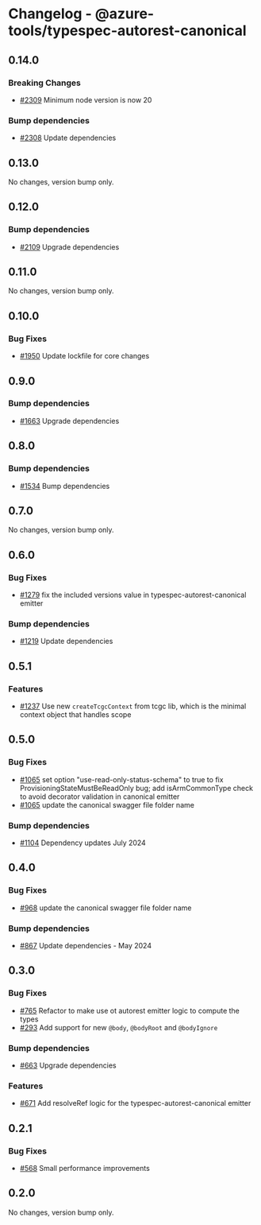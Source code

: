 # Changelog - @azure-tools/typespec-autorest-canonical

## 0.14.0

### Breaking Changes

- [#2309](https://github.com/Azure/typespec-azure/pull/2309) Minimum node version is now 20

### Bump dependencies

- [#2308](https://github.com/Azure/typespec-azure/pull/2308) Update dependencies


## 0.13.0

No changes, version bump only.

## 0.12.0

### Bump dependencies

- [#2109](https://github.com/Azure/typespec-azure/pull/2109) Upgrade dependencies


## 0.11.0

No changes, version bump only.

## 0.10.0

### Bug Fixes

- [#1950](https://github.com/Azure/typespec-azure/pull/1950) Update lockfile for core changes


## 0.9.0

### Bump dependencies

- [#1663](https://github.com/Azure/typespec-azure/pull/1663) Upgrade dependencies


## 0.8.0

### Bump dependencies

- [#1534](https://github.com/Azure/typespec-azure/pull/1534) Bump dependencies


## 0.7.0

No changes, version bump only.

## 0.6.0

### Bug Fixes

- [#1279](https://github.com/Azure/typespec-azure/pull/1279) fix the included versions value in typespec-autorest-canonical emitter

### Bump dependencies

- [#1219](https://github.com/Azure/typespec-azure/pull/1219) Update dependencies


## 0.5.1

### Features

- [#1237](https://github.com/Azure/typespec-azure/pull/1237) Use new `createTcgcContext` from tcgc lib, which is the minimal context object that handles scope


## 0.5.0

### Bug Fixes

- [#1065](https://github.com/Azure/typespec-azure/pull/1065) set option "use-read-only-status-schema" to true to fix ProvisioningStateMustBeReadOnly bug; 
add isArmCommonType check to avoid decorator validation in canonical emitter
- [#1065](https://github.com/Azure/typespec-azure/pull/1065) update the canonical swagger file folder name

### Bump dependencies

- [#1104](https://github.com/Azure/typespec-azure/pull/1104) Dependency updates July 2024


## 0.4.0

### Bug Fixes

- [#968](https://github.com/Azure/typespec-azure/pull/968) update the canonical swagger file folder name

### Bump dependencies

- [#867](https://github.com/Azure/typespec-azure/pull/867) Update dependencies - May 2024


## 0.3.0

### Bug Fixes

- [#765](https://github.com/Azure/typespec-azure/pull/765) Refactor to make use ot autorest emitter logic to compute the types
- [#293](https://github.com/Azure/typespec-azure/pull/293) Add support for new `@body`, `@bodyRoot` and `@bodyIgnore`

### Bump dependencies

- [#663](https://github.com/Azure/typespec-azure/pull/663) Upgrade dependencies

### Features

- [#671](https://github.com/Azure/typespec-azure/pull/671) Add resolveRef logic for the typespec-autorest-canonical emitter


## 0.2.1

### Bug Fixes

- [#568](https://github.com/Azure/typespec-azure/pull/568) Small performance improvements




## 0.2.0

No changes, version bump only.
